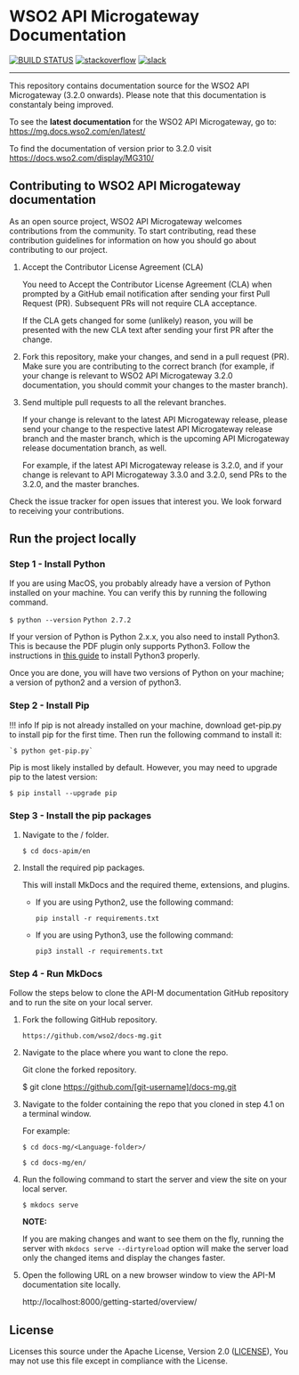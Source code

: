 

# WSO2 API Microgateway Documentation

[![BUILD STATUS](https://wso2.org/jenkins/view/docs/job/docs/job/docs-mgw/badge/icon)](https://wso2.org/jenkins/view/docs/job/docs/job/docs-mgw)
[![stackoverflow](https://img.shields.io/badge/stackoverflow-wso2mgw-orange)](https://stackoverflow.com/tags/wso2-mgw/)
[![slack](https://img.shields.io/badge/slack-microgateway-blueviolet)](https://apim-slack.wso2.com/)

---

This repository contains documentation source for the WSO2 API Microgateway (3.2.0 onwards). Please note that this documentation is constantaly being improved.

To see the **latest documentation** for the WSO2 API Microgateway, go to: https://mg.docs.wso2.com/en/latest/

To find the documentation of version prior to 3.2.0 visit https://docs.wso2.com/display/MG310/

## Contributing to WSO2 API Microgateway documentation

As an open source project, WSO2 API Microgateway welcomes contributions from the community. To start contributing, read these contribution guidelines for information on how you should go about contributing to our project.

1. Accept the Contributor License Agreement (CLA)
    
      You need to Accept the Contributor License Agreement (CLA) when prompted by a GitHub email notification after sending your first Pull Request (PR). Subsequent PRs will not require CLA acceptance.

      If the CLA gets changed for some (unlikely) reason, you will be presented with the new CLA text after sending your first PR after the change.

2. Fork this repository, make your changes, and send in a pull request (PR). Make sure you are contributing to the correct branch (for example, if your change is relevant to WSO2 API Microgateway 3.2.0 documentation, you should commit your changes to the master branch).

3. Send multiple pull requests to all the relevant branches.

      If your change is relevant to the latest API Microgateway release, please send your change to the respective latest API Microgateway release branch and the master branch, which is the upcoming API Microgateway release documentation branch, as well.

      For example, if the latest API Microgateway release is 3.2.0, and if your change is relevant to API Microgateway 3.3.0 and 3.2.0, send PRs to the 3.2.0, and the master branches.

Check the issue tracker for open issues that interest you. We look forward to receiving your contributions.

## Run the project locally 

### Step 1 - Install Python

If you are using MacOS, you probably already have a version of Python installed on your machine. You can verify this by running the following command.

`$ python --version`
`Python 2.7.2`

If your version of Python is Python 2.x.x, you also need to install Python3. This is because the PDF plugin only supports Python3. Follow the instructions in [this guide](https://docs.python-guide.org/starting/install3/osx/) to install Python3 properly.

Once you are done, you will have two versions of Python on your machine; a version of python2 and a version of python3.

### Step 2 - Install Pip

!!! info
    If pip is not already installed on your machine, download get-pip.py to install pip for the first time. Then run the following command to install it:

    `$ python get-pip.py`

Pip is most likely installed by default. However, you may need to upgrade pip to the latest version:

`$ pip install --upgrade pip`

### Step 3 - Install the pip packages

1. Navigate to the <Language-folder>/ folder.

      `$ cd docs-apim/en`

2. Install the required pip packages.

      This will install MkDocs and the required theme, extensions, and plugins.

      - If you are using Python2, use the following command:

           ```
           pip install -r requirements.txt
           ```

      - If you are using Python3, use the following command:

           ```
           pip3 install -r requirements.txt
           ```

### Step 4 - Run MkDocs

Follow the steps below to clone the API-M documentation GitHub repository and to run the site on your local server.

1. Fork the following GitHub repository.

      `https://github.com/wso2/docs-mg.git`


2. Navigate to the place where you want to clone the repo.

      Git clone the forked repository. 

      $ git clone https://github.com/[git-username]/docs-mg.git

3. Navigate to the folder containing the repo that you cloned in step 4.1 on a terminal window. 

      For example:

      `$ cd docs-mg/<Language-folder>/`

      `$ cd docs-mg/en/`


4. Run the following command to start the server and view the site on your local server.

      `$ mkdocs serve`

      **NOTE:**

      If you are making changes and want to see them on the fly, running the server with `mkdocs serve --dirtyreload` option will make the server load only the changed items and display the changes faster.
  
5. Open the following URL on a new browser window to view the API-M documentation site locally. 

      http://localhost:8000/getting-started/overview/

## License

Licenses this source under the Apache License, Version 2.0 ([LICENSE](LICENSE)), You may not use this file except in compliance with the License.
